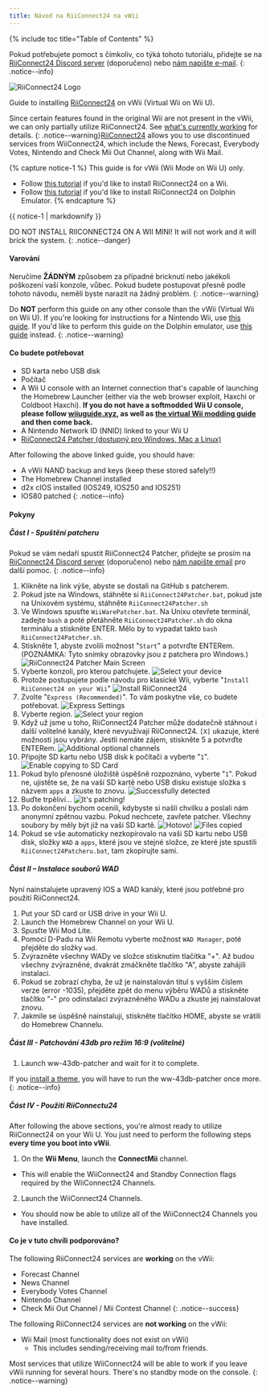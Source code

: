 ```yaml
---
title: Návod na RiiConnect24 na vWii
---
```


{% include toc title="Table of Contents" %}

Pokud potřebujete pomoct s čímkoliv, co týká tohoto tutoriálu, přidejte se na [RiiConnect24 Discord server](https://discord.gg/rc24) (doporučeno) nebo [nám napište e-mail](mailto:support@riiconnect24.net).
{: .notice--info}

![RiiConnect24 Logo](/images/WiiRC24Logo.jpg)

Guide to installing [RiiConnect24](https://rc24.xyz) on vWii (Virtual Wii on Wii U).

Since certain features found in the original Wii are not present in the vWii, we can only partially utilize RiiConnect24. See [what's currently working](#whats-currently-working) for details.
{: .notice--warning}[RiiConnect24](https://rc24.xyz/) allows you to use discontinued services from WiiConnect24, which include the News, Forecast, Everybody Votes, Nintendo and Check Mii Out Channel, along with Wii Mail.

{% capture notice-1 %}
This guide is for vWii (Wii Mode on Wii U) only.

- Follow [this tutorial](riiconnect24-wii) if you'd like to install RiiConnect24 on a Wii.
- Follow [this tutorial](riiconnect24-dolphin) if you'd like to install RiiConnect24 on Dolphin Emulator.
{% endcapture %}

<div class="notice--warning">{{ notice-1 | markdownify }}</div>

DO NOT INSTALL RIICONNECT24 ON A WII MINI! It will not work and it will brick the system.
{: .notice--danger}

#### Varování

Neručíme **ŽÁDNÝM** způsobem za případné bricknutí nebo jakékoli poškození vaší konzole, vůbec. Pokud budete postupovat přesně podle tohoto návodu, neměli byste narazit na žádný problém.
{: .notice--warning}

Do **NOT** perform this guide on any other console than the vWii (Virtual Wii on Wii U). If you're looking for instructions for a Nintendo Wii, use [this guide](riiconnect24). If you'd like to perform this guide on the Dolphin emulator, use [this guide](riiconnect24-dolphin) instead.
{: .notice--warning}

#### Co budete potřebovat

* SD karta nebo USB disk
* Počítač
* A Wii U console with an Internet connection that's capable of launching the Homebrew Launcher (either via the web browser exploit, Haxchi or Coldboot Haxchi). **If you do not have a softmodded Wii U console, please follow [wiiuguide.xyz](https://wiiuguide.xyz), as well as [the virtual Wii modding guide](https://wiiuguide.xyz/#/vwii-modding) and then come back.**
* A Nintendo Network ID (NNID) linked to your Wii U
* [RiiConnect24 Patcher (dostupný pro Windows, Mac a Linux)](https://github.com/RiiConnect24/RiiConnect24-Patcher/releases)

After following the above linked guide, you should have:
* A vWii NAND backup and keys (keep these stored safely!!)
* The Homebrew Channel installed
* d2x cIOS installed (IOS249, IOS250 and IOS251)
* IOS80 patched
{: .notice--info}

#### Pokyny

##### Část I - Spuštění patcheru

Pokud se vám nedaří spustit RiiConnect24 Patcher, přidejte se prosím na [RiiConnect24 Discord server](https://discord.gg/rc24) (doporučeno) nebo [nám napište email](mailto:support@riiconnect24.net) pro další pomoc.
{: .notice--info}

1. Klikněte na link výše, abyste se dostali na GitHub s patcherem.
2. Pokud jste na Windows, stáhněte si `RiiConnect24Patcher.bat`, pokud jste na Unixovém systému, stáhněte `RiiConnect24Patcher.sh`
3. Ve Windows spusťte `WiiWarePatcher.bat`. Na Unixu otevřete terminál, zadejte `bash` a poté přetáhněte `RiiConnect24Patcher.sh` do okna terminálu a stiskněte ENTER. Mělo by to vypadat takto `bash RiiConnect24Patcher.sh`.
4. Stiskněte 1, abyste zvolili možnost "`Start`" a potvrďte ENTERem. (POZNÁMKA: Tyto snímky obrazovky jsou z patchera pro Windows.) ![RiiConnect24 Patcher Main Screen](/images/RC24_Patcher/1.JPG)
5. Vyberte konzoli, pro kterou patchujete. ![Select your device](/images/RC24_Patcher/2.JPG)
6. Protože postupujete podle návodu pro klasické Wii, vyberte "`Install RiiConnect24 on your Wii`" ![Install RiiConnect24](/images/RC24_Patcher/3.JPG)
7. Zvolte "`Express (Recommended)`". To vám poskytne vše, co budete potřebovat. ![Express Settings](/images/RC24_Patcher/4.JPG)
8. Vyberte region. ![Select your region](/images/RC24_Patcher/5.JPG)
9. Když už jsme u toho, RiiConnect24 Patcher může dodatečně stáhnout i další volitelné kanály, které nevyužívají RiiConnect24. `[X]` ukazuje, které možnosti jsou vybrány. Jestli nemáte zájem, stiskněte 5 a potvrďte ENTERem. ![Additional optional channels](/images/RC24_Patcher/6.JPG)
10. Připojte SD kartu nebo USB disk k počítači a vyberte "`1`". ![Enable copying to SD Card](/images/RC24_Patcher/7.JPG)
11. Pokud bylo přenosné úložiště úspěšně rozpoznáno, vyberte "`1`". Pokud ne, ujistěte se, že na vaší SD kartě nebo USB disku existuje složka s názvem `apps` a zkuste to znovu. ![Successfully detected](/images/RC24_Patcher/8.JPG)
12. Buďte trpěliví... ![It's patching!](/images/RC24_Patcher/9.JPG)
13. Po dokončení bychom ocenili, kdybyste si našli chvilku a poslali nám anonymní zpětnou vazbu.  Pokud nechcete, zavřete patcher. Všechny soubory by měly být již na vaší SD kartě. ![Hotovo!](/images/RC24_Patcher/10.JPG) ![Files copied](/images/RC24_Patcher/11.PNG)
14. Pokud se vše automaticky nezkopírovalo na vaši SD kartu nebo USB disk, složky `WAD` a `apps`, které jsou ve stejné složce, ze které jste spustili `RiiConnect24Patcheru.bat`, tam zkopírujte sami.

##### Část II – Instalace souborů WAD

Nyní nainstalujete upravený IOS a WAD kanály, které jsou potřebné pro použití RiiConnect24.

1. Put your SD card or USB drive in your Wii U.
2. Launch the Homebrew Channel on your Wii U.
3. Spusťte Wii Mod Lite.
4. Pomocí D-Padu na Wii Remotu vyberte možnost `WAD Manager`, poté přejděte do složky `wad`.
5. Zvýrazněte všechny WADy ve složce stisknutím tlačítka "+". Až budou všechny zvýrazněné, dvakrát zmáčkněte tlačítko "A", abyste zahájili instalaci.
6. Pokud se zobrazí chyba, že už je nainstalován titul s vyšším číslem verze (error -1035), přejděte zpět do menu výběru WADů a stiskněte tlačítko "-" pro odinstalaci zvýrazněného WADu a zkuste jej nainstalovat znovu.
7. Jakmile se úspěšně nainstalují, stiskněte tlačítko HOME, abyste se vrátili do Homebrew Channelu.

##### Část III - Patchování 43db pro režim 16:9 (volitelné)

1. Launch ww-43db-patcher and wait for it to complete.

If you [install a theme](/themes-vwii), you will have to run the ww-43db-patcher once more.
{: .notice--info}

##### Část IV - Použití RiiConnectu24

After following the above sections, you're almost ready to utilize RiiConnect24 on your Wii U. You just need to perform the following steps **every time you boot into vWii**.

1. On the **Wii Menu**, launch the **ConnectMii** channel.
* This will enable the WiiConnect24 and Standby Connection flags required by the WiiConnect24 Channels.
2. Launch the WiiConnect24 Channels.
* You should now be able to utilize all of the WiiConnect24 Channels you have installed.

#### Co je v tuto chvíli podporováno?
The following RiiConnect24 services are **working** on the vWii:
* Forecast Channel
* News Channel
* Everybody Votes Channel
* Nintendo Channel
* Check Mii Out Channel / Mii Contest Channel
{: .notice--success}

The following RiiConnect24 services are **not working** on the vWii:
* Wii Mail (most functionality does not exist on vWii)
    * This includes sending/receiving mail to/from friends.

Most services that utilize WiiConnect24 will be able to work if you leave vWii running for several hours. There's no standby mode on the console.
{: .notice--warning}
